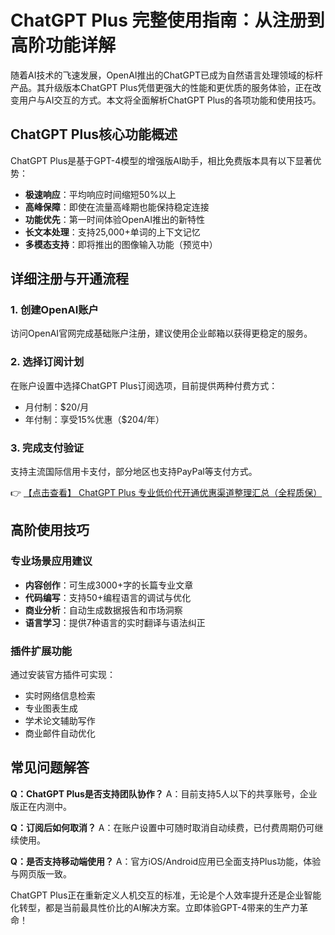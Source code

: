 # ChatGPT Plus 完整使用指南：从注册到高阶功能详解

随着AI技术的飞速发展，OpenAI推出的ChatGPT已成为自然语言处理领域的标杆产品。其升级版本ChatGPT Plus凭借更强大的性能和更优质的服务体验，正在改变用户与AI交互的方式。本文将全面解析ChatGPT Plus的各项功能和使用技巧。

## ChatGPT Plus核心功能概述

ChatGPT Plus是基于GPT-4模型的增强版AI助手，相比免费版本具有以下显著优势：

- **极速响应**：平均响应时间缩短50%以上
- **高峰保障**：即使在流量高峰期也能保持稳定连接
- **功能优先**：第一时间体验OpenAI推出的新特性
- **长文本处理**：支持25,000+单词的上下文记忆
- **多模态支持**：即将推出的图像输入功能（预览中）

## 详细注册与开通流程

### 1. 创建OpenAI账户
访问OpenAI官网完成基础账户注册，建议使用企业邮箱以获得更稳定的服务。

### 2. 选择订阅计划
在账户设置中选择ChatGPT Plus订阅选项，目前提供两种付费方式：
- 月付制：$20/月
- 年付制：享受15%优惠（$204/年）

### 3. 完成支付验证
支持主流国际信用卡支付，部分地区也支持PayPal等支付方式。

👉 [【点击查看】 ChatGPT Plus 专业低价代开通优惠渠道整理汇总（全程质保）](https://bit.ly/DaiKai)

## 高阶使用技巧

### 专业场景应用建议
- **内容创作**：可生成3000+字的长篇专业文章
- **代码编写**：支持50+编程语言的调试与优化
- **商业分析**：自动生成数据报告和市场洞察
- **语言学习**：提供7种语言的实时翻译与语法纠正

### 插件扩展功能
通过安装官方插件可实现：
- 实时网络信息检索
- 专业图表生成
- 学术论文辅助写作
- 商业邮件自动优化

## 常见问题解答

**Q：ChatGPT Plus是否支持团队协作？**
A：目前支持5人以下的共享账号，企业版正在内测中。

**Q：订阅后如何取消？**
A：在账户设置中可随时取消自动续费，已付费周期仍可继续使用。

**Q：是否支持移动端使用？**
A：官方iOS/Android应用已全面支持Plus功能，体验与网页版一致。

ChatGPT Plus正在重新定义人机交互的标准，无论是个人效率提升还是企业智能化转型，都是当前最具性价比的AI解决方案。立即体验GPT-4带来的生产力革命！